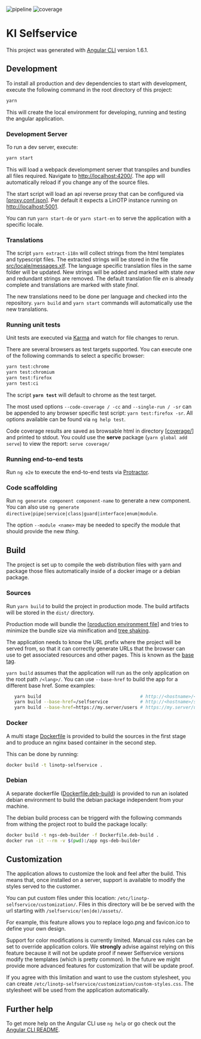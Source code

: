 ![pipeline](https://gitbox.corp.keyidentity.com/dev/linotp/ng-selfservice/badges/master/pipeline.svg) ![coverage](https://gitbox.corp.keyidentity.com/dev/linotp/ng-selfservice/badges/master/coverage.svg)

# KI Selfservice

This project was generated with [Angular CLI](https://github.com/angular/angular-cli) version 1.6.1.

## Development

To install all production and dev dependencies to start with development, execute the following command in the root directory of this project:

```bash
yarn
```

This will create the local environment for developing, running and testing the angular application.

### Development Server

To run a dev server, execute:

```bash
yarn start
```

This will load a webpack develompment server that transpiles and bundles all files required. Navigate to [http://localhost:4200/](http://localhost:4200/). The app will automatically reload if you change any of the source files.

The start script will load an api reverse proxy that can be configured via [[proxy.conf.json](proxy.conf.json)]. Per default it expects a LinOTP instance running on [http://localhost:5001](http://localhost:5001).

You can run `yarn start-de` or `yarn start-en` to serve the application with a specific locale.

### Translations

The script `yarn extract-i18n` will collect strings from the html templates and typescript files. The extracted strings will be stored in the file [src/locale/messages.xlf](src/locale/messages.xlf). The language specific translation files in the same folder will be updated. New strings will be added and marked with state _new_ and redundant strings are removed. The default translation file _en_ is already complete and translations are marked with state _final_.

The new translations need to be done per language and checked into the repository. `yarn build` and `yarn start` commands will automatically use the new translations.

### Running unit tests

Unit tests are executed via [Karma](https://karma-runner.github.io) and watch for file changes to rerun.

There are several browsers as test targets supported. You can execute one of the following commands to select a specific browser:

```bash
yarn test:chrome
yarn test:chromium
yarn test:firefox
yarn test:ci
```

The script **`yarn test`** will default to chrome as the test target.

The most used options `--code-coverage / -cc` and `--single-run / -sr` can be appended to any browser specific test script: `yarn test:firefox -sr`. All options available can be found via `ng help test`.

Code coverage results are saved as browsable html in directory [[coverage/](coverage/)] and printed to stdout. You could use the **serve** package (`yarn global add serve`) to view the report: `serve coverage/`

### Running end-to-end tests

Run `ng e2e` to execute the end-to-end tests via [Protractor](http://www.protractortest.org/).

### Code scaffolding

Run `ng generate component component-name` to generate a new component. You can also use `ng generate directive|pipe|service|class|guard|interface|enum|module`.

The option `--module <name>` may be needed to specify the module that should provide the new _thing_.

## Build

The project is set up to compile the web distribution files with yarn and package those files automatically inside of a docker image or a debian package.

### Sources

Run `yarn build` to build the project in production mode. The build artifacts will be stored in the `dist/` directory.

Production mode will bundle the [[production environment file](src/environments/environment.prod.ts)] and tries to minimize the bundle size via minification and [tree shaking](https://webpack.js.org/guides/tree-shaking/).

The application needs to know the URL prefix where the project will be served from, so that it can correctly generate URLs that the browser can use to get associated resources and other pages. This is known as the [base tag](https://angular.io/guide/deployment#the-base-tag).

`yarn build` assumes that the application will run as the only application on the root path `/<lang>/`. You can use `--base-href` to build the app for a different base href. Some examples:

```bash
   yarn build                                     # http://<hostname>/<de|en>/
   yarn build --base-href=/selfservice            # http://<hostname>/selfservice/<de|en>/
   yarn build --base-href=https://my.server/users # https://my.server/users/<de|en>/
```

### Docker

A multi stage [Dockerfile](Dockerfile) is provided to build the sources in the first stage and to produce an nginx based container in the second step.

This can be done by running:

```bash
docker build -t linotp-selfservice .
```

### Debian

A separate dockerfile ([Dockerfile.deb-build](Dockerfile.deb-build)) is provided to run an isolated debian environment to build the debian package independent from your machine.

The debian build process can be triggerd with the following commands from withing the project root to build the package locally:

```bash
docker build -t ngs-deb-builder -f Dockerfile.deb-build .
docker run -it --rm -v $(pwd):/app ngs-deb-builder
```

## Customization

The application allows to customize the look and feel after the build. This means that, once installed on a server, support is available to modify the styles served to the customer.

You can put custom files under this location: `/etc/linotp-selfservice/customization/`. Files in this directory will be be served with the url starting with `/selfservice/(en|de)/assets/`.

For example, this feature allows you to replace logo.png and favicon.ico to define your own design.

Support for color modifications is currently limited. Manual css rules can be set to override application colors. We **strongly** advise against relying on this feature because it will not be update proof if newer Selfservice versions modify the templates (which is pretty common). In the future we might provide more advanced features for customization that will be update proof.

If you agree with this limitation and want to use the custom stylesheet, you can create `/etc/linotp-selfservice/customization/custom-styles.css`. The stylesheet will be used from the application automatically.

## Further help

To get more help on the Angular CLI use `ng help` or go check out the [Angular CLI README](https://github.com/angular/angular-cli/blob/master/README.md).
